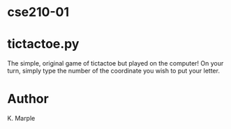 # cse210-01
# tictactoe.py
The simple, original game of tictactoe but played on the computer! On your turn, simply type the number of the coordinate you wish to put your letter.

# Author
K. Marple
